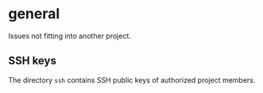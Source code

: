 general
=======

Issues not fitting into another project.

SSH keys
--------

The directory ``ssh`` contains SSH public keys of authorized project
members.

